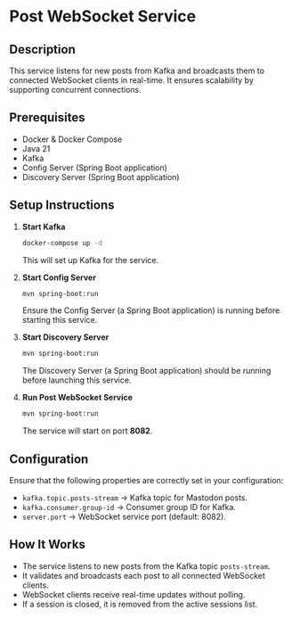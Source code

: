 # Post WebSocket Service

## Description
This service listens for new posts from Kafka and broadcasts them to connected WebSocket clients in real-time. It ensures scalability by supporting concurrent connections.

## Prerequisites
- Docker & Docker Compose
- Java 21
- Kafka
- Config Server (Spring Boot application)
- Discovery Server (Spring Boot application)

## Setup Instructions

1. **Start Kafka**
   ```sh
   docker-compose up -d
   ```
   This will set up Kafka for the service.

2. **Start Config Server**
   ```sh
   mvn spring-boot:run
   ```
   Ensure the Config Server (a Spring Boot application) is running before starting this service.

3. **Start Discovery Server**
   ```sh
   mvn spring-boot:run
   ```
   The Discovery Server (a Spring Boot application) should be running before launching this service.

4. **Run Post WebSocket Service**
   ```sh
   mvn spring-boot:run
   ```
   The service will start on port **8082**.

## Configuration
Ensure that the following properties are correctly set in your configuration:

- `kafka.topic.posts-stream` → Kafka topic for Mastodon posts.
- `kafka.consumer.group-id` → Consumer group ID for Kafka.
- `server.port` → WebSocket service port (default: 8082).

## How It Works
- The service listens to new posts from the Kafka topic `posts-stream`.
- It validates and broadcasts each post to all connected WebSocket clients.
- WebSocket clients receive real-time updates without polling.
- If a session is closed, it is removed from the active sessions list.